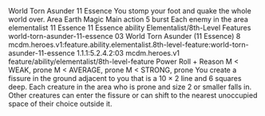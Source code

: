 <ability>
  <name>World Torn Asunder</name>
  <cost>11 Essence</cost>
  <flavor>You stomp your foot and quake the whole world over.</flavor>
  <keywords>
    <keyword>Area</keyword>
    <keyword>Earth</keyword>
    <keyword>Magic</keyword>
  </keywords>
  <type>Main action</type>
  <distance>5 burst</distance>
  <target>Each enemy in the area</target>
  <metadata>
    <class>elementalist</class>
    <cost>11 Essence</cost>
    <cost_amount>11</cost_amount>
    <cost_resource>Essence</cost_resource>
    <feature_type>ability</feature_type>
    <file_dpath>Elementalist/8th-Level Features</file_dpath>
    <item_id>world-torn-asunder-11-essence</item_id>
    <item_index>03</item_index>
    <item_name>World Torn Asunder (11 Essence)</item_name>
    <level>8</level>
    <scc>mcdm.heroes.v1:feature.ability.elementalist.8th-level-feature:world-torn-asunder-11-essence</scc>
    <scdc>1.1.1:5.2.4.2:03</scdc>
    <source>mcdm.heroes.v1</source>
    <type>feature/ability/elementalist/8th-level-feature</type>
  </metadata>
  <effects>
    <effect type="roll">
      <roll>Power Roll + Reason</roll>
      <t1>M &lt; WEAK, prone</t1>
      <t2>M &lt; AVERAGE, prone</t2>
      <t3>M &lt; STRONG, prone</t3>
    </effect>
    <effect type="mundane">You create a fissure in the ground adjacent to you that is a 10 × 2 line and 6 squares deep. Each creature in the area who is prone and size 2 or smaller falls in. Other creatures can enter the fissure or can shift to the nearest unoccupied space of their choice outside it.</effect>
  </effects>
</ability>
